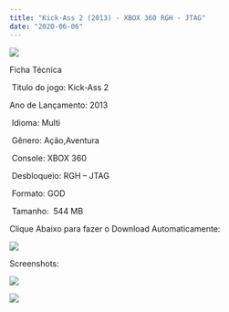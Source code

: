 ```yaml
---
title: "Kick-Ass 2 (2013) - XBOX 360 RGH - JTAG"
date: "2020-06-06"
---
```


[![](https://1.bp.blogspot.com/-GA0DnMCrbS4/XtszUrkBCnI/AAAAAAAAKOE/s6Pd04cNSEQzoYEbLrjeTFE3O4RAHshhACK4BGAsYHg/s320/312576-kick-ass-2-xbox-360-front-cover.jpg)](https://1.bp.blogspot.com/-GA0DnMCrbS4/XtszUrkBCnI/AAAAAAAAKOE/s6Pd04cNSEQzoYEbLrjeTFE3O4RAHshhACK4BGAsYHg/s1140/312576-kick-ass-2-xbox-360-front-cover.jpg)

Ficha Técnica

 Titulo do jogo: Kick-Ass 2

Ano de Lançamento: 2013

 Idioma: Multi

 Gênero: Ação,Aventura

 Console: XBOX 360

 Desbloqueio: RGH – JTAG

 Formato: GOD

 Tamanho:  544 MB

Clique Abaixo para fazer o Download Automaticamente:

[![](https://1.bp.blogspot.com/-eNerQjlxWXg/Xsyoy1YwxPI/AAAAAAAAG8o/qs-0XGNQDR4jSn0uGinE3EzKZZ6GoZnEACPcBGAYYCw/s1600/LINK1.png)](https://zee.gl/xoJq)

Screenshots:

[![](https://1.bp.blogspot.com/-Cc4wENL3Bps/XtszVXIMV1I/AAAAAAAAKOI/tvmcPkQvOZcVmdkR0NIGDiM0ckTsWcYiwCK4BGAsYHg/w400-h225/kick-ass-2-screen.jpg)](https://1.bp.blogspot.com/-Cc4wENL3Bps/XtszVXIMV1I/AAAAAAAAKOI/tvmcPkQvOZcVmdkR0NIGDiM0ckTsWcYiwCK4BGAsYHg/s1920/kick-ass-2-screen.jpg)

[![](https://1.bp.blogspot.com/-x4IIuLuvxQY/XtszV7abWGI/AAAAAAAAKOM/AfxWIkliMbYw538DMRJjfjybxgyque4lQCK4BGAsYHg/w400-h225/maxresdefault.jpg)](https://1.bp.blogspot.com/-x4IIuLuvxQY/XtszV7abWGI/AAAAAAAAKOM/AfxWIkliMbYw538DMRJjfjybxgyque4lQCK4BGAsYHg/s1280/maxresdefault.jpg)
